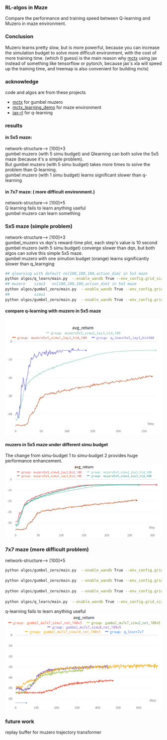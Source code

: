 ###  RL-algos in Maze
Compare the performance and training speed between Q-learning and Muzero in maze environment.       
### Conclusion
Muzero learns pretty slow, but is more powerful, because you can increase the simulation budget to solve more difficult environment, with the cost of more training time.  (which (I guess) is the main reason why [mctx](https://github.com/google-deepmind/mctx) using jax instead of something like tensorflow or pytorch, because jax's xla will speed up the training time, and treemap is also convenient for building mcts)       
### acknowledge     
code and algos are from these projects
- [mctx](https://github.com/google-deepmind/mctx)  for gumbel muzero
- [mctx_learning_demo](https://github.com/kenjyoung/mctx_learning_demo)  for maze environment
- [jax-rl](https://github.com/erees1/jax-rl)  for q-learning     
     
### results
#### in 5x5 maze:    
network-structure--> [100]*3      
gumbel muzero (with 5 simu budget) and Qlearning can both solve the 5x5 maze (because it's a simple problem).       
But gumbel muzero (with 5 simu budget) takes more times to solve the problem than Q-learning.    
gumbel muzero (with 1 simu budget) learns significant slower than q-learning
#### in 7x7 maze: ( more difficult environment.)
network-structure--> [100]*5      
Q learning fails to learn anything useful            
gumbel muzero can learn something     

### 5x5 maze  (simple problem)
network-structure--> [100]*3    
gumbel_muzero vs dqn's reward-time plot,  each step's value is 10 second    
gumbel muzero (with 5 simu budget) converge slower than dqn, but both algos can solve this simple 5x5 maze.                       
gumbel muzero with one simution budget (orange) learns significantly slower than q_learnging   

```sh
## qlearning with default nn[100,100,100,action_dim] in 5x5 maze
python algos/q_learn/main.py  --enable_wandb True --env_config.grid_size 5 --algo q_learn5x5_lay3_hid100
## muzero    simu3   nn[100,100,100,action_dim] in 5x5 maze
python algos/gumbel_zero/main.py  --enable_wandb True --env_config.grid_size 5 --num_simulations 3 --algo muzero5x5_simu3_lay3_hid_100
##           simu1   
python algos/gumbel_zero/main.py  --enable_wandb True --env_config.grid_size 5 --num_simulations 1 --algo muzero5x5_simu1_lay3_hid_100
```
#### compare q-learning with muzero in 5x5 maze
<img src="assets/2023-09-30-18-24-07.png" alt= “” width="800px" >

#### muzero in 5x5 maze under different simu budget
The change from simu-budget 1 to simu-budget 2 provides huge performance enhancement.   
<img src="assets/2023-09-30-17-55-10.png" alt= “” width="800px" >

### 7x7 maze  (more difficult problem)
network-structure--> [100]*5      

```sh
python algos/gumbel_zero/main.py  --enable_wandb True --env_config.grid_size 7 --n_layers 5 --num_simulations 16  --algo gumbel_mu7x7_simu16_net100x5

python algos/gumbel_zero/main.py  --enable_wandb True --env_config.grid_size 7 --n_layers 5 --num_simulations 8  --algo gumbel_mu7x7_simu8_net100x5

python algos/gumbel_zero/main.py  --enable_wandb True --env_config.grid_size 7 --n_layers 5 --num_simulations 4  --algo gumbel_mu7x7_simu4_net100x5

python algos/q_learn/main.py  --enable_wandb True --env_config.grid_size 7 --n_layers 5  --algo q_learn7x7_net100x5 
```

q-learning fails to learn anything useful     
<img src="assets/2023-09-30-20-54-08.png" alt= “” width="800px" >

### future work
replay buffer for muzero
trajectory transformer
